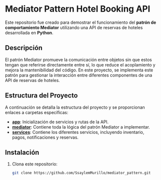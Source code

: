 # Mediator Pattern Hotel Booking API

Este repositorio fue creado para demostrar el funcionamiento del **patrón de comportamiento Mediator** utilizando una API de reservas de hoteles desarrollada en **Python**.

## Descripción

El patrón Mediator promueve la comunicación entre objetos sin que estos tengan que referirse directamente entre sí, lo que reduce el acoplamiento y mejora la mantenibilidad del código. En este proyecto, se implementa este patrón para gestionar la interacción entre diferentes componentes de una API de reservas de hoteles.

## Estructura del Proyecto

A continuación se detalla la estructura del proyecto y se proporcionan enlaces a carpetas específicas:

- **[app](https://github.com/SsaylemMurillo/mediator_pattern/tree/main/app)**: Inicialización de servicios y rutas de la API.
- **[mediator](https://github.com/SsaylemMurillo/mediator_pattern/tree/main/mediator)**: Contiene toda la lógica del patrón Mediator a implementar.
- **[services](https://github.com/SsaylemMurillo/mediator_pattern/tree/main/services)**: Contiene los diferentes servicios, incluyendo inventario, pagos, notificaciones y reservas.

## Instalación

1. Clona este repositorio:
   ```bash
   git clone https://github.com/SsaylemMurillo/mediator_pattern.git
